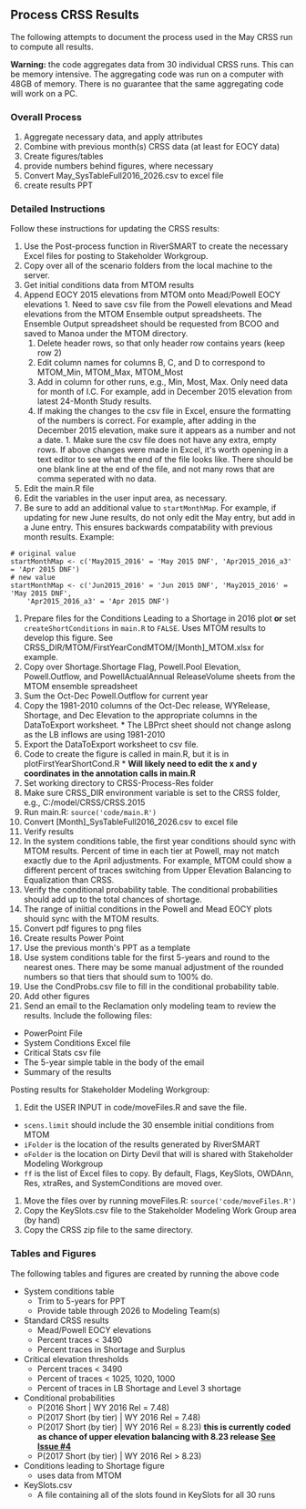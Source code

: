 ## Process CRSS Results

The following attempts to document the process used in the May CRSS run to compute all 
results. 

**Warning:** the code aggregates data from 30 individual CRSS runs. This can be memory intensive.
The aggregating code was run on a computer with 48GB of memory. There is no guarantee 
that the same aggregating code will work on a PC. 

### Overall Process  

1. Aggregate necessary data, and apply attributes
1. Combine with previous month(s) CRSS data (at least for EOCY data)
1. Create figures/tables
  1. provide numbers behind figures, where necessary 
1. Convert May_SysTableFull2016_2026.csv to excel file
1. create results PPT

### Detailed Instructions

Follow these instructions for updating the CRSS results:

1. Use the Post-process function in RiverSMART to create the necessary Excel files for posting to Stakeholder Workgroup. 
1. Copy over all of the scenario folders from the local machine to the server.
1. Get initial conditions data from MTOM results
  1. Append EOCY 2015 elevations from MTOM onto Mead/Powell EOCY elevations
    1. Need to save csv file from the Powell elevations and Mead elevations from the MTOM Ensemble output spreadsheets. The Ensemble Output spreadsheet should be requested from BCOO and saved to Manoa under the MTOM directory.
      1. Delete header rows, so that only header row contains years (keep row 2)
      1. Edit column names for columns B, C, and D to correspond to MTOM_Min, MTOM_Max, MTOM_Most
      1. Add in column for other runs, e.g., Min, Most, Max. Only need data for month of I.C. For example, add in December 2015 elevation from latest 24-Month Study results.
      1. If making the changes to the csv file in Excel, ensure the formatting of the numbers is correct. For example, after adding in the December 2015 elevation, make sure it appears as a number and not a date.
    1. Make sure the csv file does not have any extra, empty rows. If above changes were made in Excel, it's worth opening in a text editor to see what the end of the file looks like. There should be one blank line at the end of the file, and not many rows that are comma seperated with no data.
1. Edit the main.R file
  1. Edit the variables in the user input area, as necessary.
  1. Be sure to add an additional value to `startMonthMap`. For example, if updating for new June results, do not only edit the May entry, but add in a June entry. This ensures backwards compatability with previous month results. Example:
  ```
  # original value
  startMonthMap <- c('May2015_2016' = 'May 2015 DNF', 'Apr2015_2016_a3' = 'Apr 2015 DNF')
  # new value
  startMonthMap <- c('Jun2015_2016' = 'Jun 2015 DNF', 'May2015_2016' = 'May 2015 DNF', 
	  'Apr2015_2016_a3' = 'Apr 2015 DNF')
  ```
1. Prepare files for the Conditions Leading to a Shortage in 2016 plot **or** set `createShortConditions` in `main.R` to `FALSE`. Uses MTOM results to develop this figure. See CRSS_DIR/MTOM/FirstYearCondMTOM/[Month]_MTOM.xlsx for example.
  1. Copy over Shortage.Shortage Flag, Powell.Pool Elevation, Powell.Outflow, and PowellActualAnnual ReleaseVolume sheets from the MTOM ensemble spreadsheet
  1. Sum the Oct-Dec Powell.Outflow for current year
  1. Copy the 1981-2010 columns of the Oct-Dec release, WYRelease, Shortage, and Dec Elevation to the appropriate columns in the DataToExport worksheet.
    * The LBPrct sheet should not change aslong as the LB inflows are using 1981-2010
  1. Export the DataToExport worksheet to csv file.
  1. Code to create the figure is called in main.R, but it is in plotFirstYearShortCond.R
    * **Will likely need to edit the x and y coordinates in the annotation calls in main.R**
1. Set working directory to CRSS-Process-Res folder
1. Make sure CRSS_DIR environment variable is set to the CRSS folder, e.g., C:/model/CRSS/CRSS.2015
1. Run main.R: `source('code/main.R')`
1. Convert [Month]_SysTableFull2016_2026.csv to excel file
1. Verify results
  1. In the system conditions table, the first year conditions should sync with MTOM results. Percent of time in each tier at Powell, may not match exactly due to the April adjustments. For example, MTOM could show a different percent of traces switching from Upper Elevation Balancing to Equalization than CRSS. 
  1. Verify the conditional probability table. The conditional probabilities should add up to the total chances of shortage.
  1. The range of iniitial conditions in the Powell and Mead EOCY plots should sync with the MTOM results.
1. Convert pdf figures to png files
1. Create results Power Point
  1. Use the previous month's PPT as a template
  1. Use system conditions table for the first 5-years and round to the nearest ones. There may be some manual adjustment of the rounded numbers so that tiers that should sum to 100% do.
  1. Use the CondProbs.csv file to fill in the conditional probability table.
  1. Add other figures
1. Send an email to the Reclamation only modeling team to review the results. Include the following files:
  * PowerPoint File
  * System Conditions Excel file
  * Critical Stats csv file
  * The 5-year simple table in the body of the email
  * Summary of the results
  
Posting results for Stakeholder Modeling Workgroup:
1. Edit the USER INPUT in code/moveFiles.R and save the file.
  * `scens.limit` should include the 30 ensemble initial conditions from MTOM
  * `iFolder` is the location of the results generated by RiverSMART 
  * `oFolder` is the location on Dirty Devil that will is shared with Stakeholder Modeling Workgroup
  * `ff` is the list of Excel files to copy. By default, Flags, KeySlots, OWDAnn, Res, xtraRes, and SystemConditions are moved over.
1. Move the files over by running moveFiles.R: `source('code/moveFiles.R')`
1. Copy the KeySlots.csv file to the Stakeholder Modeling Work Group area (by hand)
1. Copy the CRSS zip file to the same directory.

### Tables and Figures

The following tables and figures are created by running the above code
  
* System conditions table
  * Trim to 5-years for PPT
  * Provide table through 2026 to Modeling Team(s)
* Standard CRSS results
  * Mead/Powell EOCY elevations
  * Percent traces < 3490 
  * Percent traces in Shortage and Surplus
* Critical elevation thresholds
  * Percent traces < 3490 
  * Percent of traces < 1025, 1020, 1000
  * Percent of traces in LB Shortage and Level 3 shortage
* Conditional probabilities
  * P(2016 Short | WY 2016 Rel = 7.48)
  * P(2017 Short (by tier) | WY 2016 Rel = 7.48)
  * P(2017 Short (by tier) | WY 2016 Rel = 8.23) **this is currently coded as chance of upper 
    elevation balancing with 8.23 release [See Issue #4](https://github.com/rabutler/Process-CRSS-Res/issues/4)**
  * P(2017 Short (by tier) | WY 2016 Rel > 8.23)
* Conditions leading to Shortage figure
  * uses data from MTOM
* KeySlots.csv
  * A file containing all of the slots found in KeySlots for all 30 runs
	
